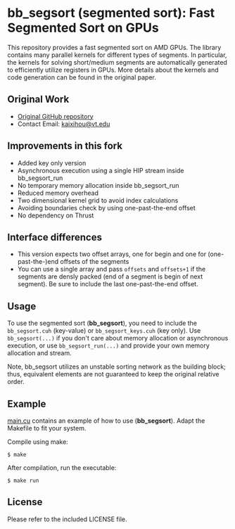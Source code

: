 # bb_segsort (segmented sort): Fast Segmented Sort on GPUs

This repository provides a fast segmented sort on AMD GPUs. The library contains many parallel kernels for different types of segments. In particular, the kernels for solving short/medium segments are automatically generated to efficiently utilize registers in GPUs. More details about the kernels and code generation can be found in the original paper.

## Original Work

* [Original GitHub repository](https://github.com/vtsynergy/bb_segsort)
* Contact Email: kaixihou@vt.edu

## Improvements in this fork

* Added key only version
* Asynchronous execution using a single HIP stream inside bb_segsort_run
* No temporary memory allocation inside bb_segsort_run
* Reduced memory overhead
* Two dimensional kernel grid to avoid index calculations
* Avoiding boundaries check by using one-past-the-end offset
* No dependency on Thrust

## Interface differences

* This version expects two offset arrays, one for begin and one for (one-past-the-)end offsets of the segments
* You can use a single array and pass `offsets` and `offsets+1` if the segments are densly packed (end of a segment is begin of next segment). Be sure to include the last one-past-the-end offset.

## Usage

To use the segmented sort (**bb_segsort**), you need to include the `bb_segsort.cuh` (key-value) or `bb_segsort_keys.cuh` (key only).
Use `bb_segsort(...)` if you don't care about memory allocation or asynchronous execution, or use `bb_segsort_run(...)` and provide your own memory allocation and stream.

Note, bb_segsort utilizes an unstable sorting network as the building block; thus, equivalent elements are not guaranteed to keep the original relative order.

## Example

[main.cu](main.cu) contains an example of how to use (**bb_segsort**). Adapt the Makefile to fit your system. 

Compile using make:

```[Bash]
$ make
```

After compilation, run the executable:

```[Bash]
$ make run
```

## License

Please refer to the included LICENSE file.
